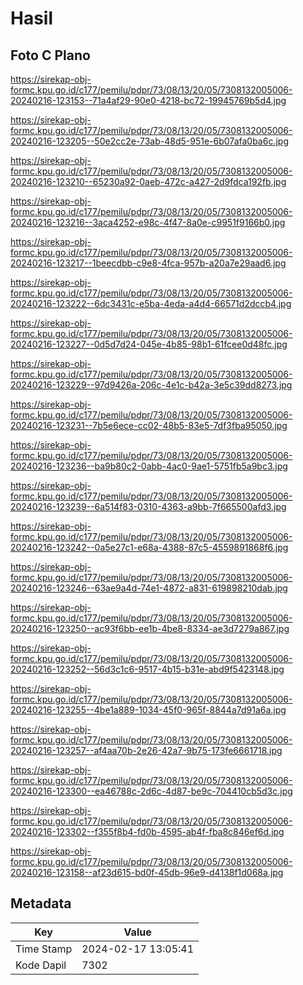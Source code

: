 # Hasil

## Foto C Plano

https://sirekap-obj-formc.kpu.go.id/c177/pemilu/pdpr/73/08/13/20/05/7308132005006-20240216-123153--71a4af29-90e0-4218-bc72-19945769b5d4.jpg

https://sirekap-obj-formc.kpu.go.id/c177/pemilu/pdpr/73/08/13/20/05/7308132005006-20240216-123205--50e2cc2e-73ab-48d5-951e-6b07afa0ba6c.jpg

https://sirekap-obj-formc.kpu.go.id/c177/pemilu/pdpr/73/08/13/20/05/7308132005006-20240216-123210--65230a92-0aeb-472c-a427-2d9fdca192fb.jpg

https://sirekap-obj-formc.kpu.go.id/c177/pemilu/pdpr/73/08/13/20/05/7308132005006-20240216-123216--3aca4252-e98c-4f47-8a0e-c9951f9166b0.jpg

https://sirekap-obj-formc.kpu.go.id/c177/pemilu/pdpr/73/08/13/20/05/7308132005006-20240216-123217--1beecdbb-c9e8-4fca-957b-a20a7e29aad6.jpg

https://sirekap-obj-formc.kpu.go.id/c177/pemilu/pdpr/73/08/13/20/05/7308132005006-20240216-123222--6dc3431c-e5ba-4eda-a4d4-66571d2dccb4.jpg

https://sirekap-obj-formc.kpu.go.id/c177/pemilu/pdpr/73/08/13/20/05/7308132005006-20240216-123227--0d5d7d24-045e-4b85-98b1-61fcee0d48fc.jpg

https://sirekap-obj-formc.kpu.go.id/c177/pemilu/pdpr/73/08/13/20/05/7308132005006-20240216-123229--97d9426a-206c-4e1c-b42a-3e5c39dd8273.jpg

https://sirekap-obj-formc.kpu.go.id/c177/pemilu/pdpr/73/08/13/20/05/7308132005006-20240216-123231--7b5e6ece-cc02-48b5-83e5-7df3fba95050.jpg

https://sirekap-obj-formc.kpu.go.id/c177/pemilu/pdpr/73/08/13/20/05/7308132005006-20240216-123236--ba9b80c2-0abb-4ac0-9ae1-5751fb5a9bc3.jpg

https://sirekap-obj-formc.kpu.go.id/c177/pemilu/pdpr/73/08/13/20/05/7308132005006-20240216-123239--6a514f83-0310-4363-a9bb-7f665500afd3.jpg

https://sirekap-obj-formc.kpu.go.id/c177/pemilu/pdpr/73/08/13/20/05/7308132005006-20240216-123242--0a5e27c1-e68a-4388-87c5-4559891868f6.jpg

https://sirekap-obj-formc.kpu.go.id/c177/pemilu/pdpr/73/08/13/20/05/7308132005006-20240216-123246--63ae9a4d-74e1-4872-a831-619898210dab.jpg

https://sirekap-obj-formc.kpu.go.id/c177/pemilu/pdpr/73/08/13/20/05/7308132005006-20240216-123250--ac93f6bb-ee1b-4be8-8334-ae3d7279a867.jpg

https://sirekap-obj-formc.kpu.go.id/c177/pemilu/pdpr/73/08/13/20/05/7308132005006-20240216-123252--56d3c1c6-9517-4b15-b31e-abd9f5423148.jpg

https://sirekap-obj-formc.kpu.go.id/c177/pemilu/pdpr/73/08/13/20/05/7308132005006-20240216-123255--4be1a889-1034-45f0-965f-8844a7d91a6a.jpg

https://sirekap-obj-formc.kpu.go.id/c177/pemilu/pdpr/73/08/13/20/05/7308132005006-20240216-123257--af4aa70b-2e26-42a7-9b75-173fe6661718.jpg

https://sirekap-obj-formc.kpu.go.id/c177/pemilu/pdpr/73/08/13/20/05/7308132005006-20240216-123300--ea46788c-2d6c-4d87-be9c-704410cb5d3c.jpg

https://sirekap-obj-formc.kpu.go.id/c177/pemilu/pdpr/73/08/13/20/05/7308132005006-20240216-123302--f355f8b4-fd0b-4595-ab4f-fba8c846ef6d.jpg

https://sirekap-obj-formc.kpu.go.id/c177/pemilu/pdpr/73/08/13/20/05/7308132005006-20240216-123158--af23d615-bd0f-45db-96e9-d4138f1d068a.jpg


## Metadata

| Key        | Value               |
| ---------- | ------------------- |
| Time Stamp | 2024-02-17 13:05:41 |
| Kode Dapil | 7302                |



